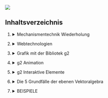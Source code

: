 <nav>

<a href="{base}/index.html"><img src="{base}/img/cover.png"></img></a>

## Inhaltsverzeichnis

<ol start="1">
    <li><details><summary markdown="span">Mechanismentechnik Wiederholung</summary>
        <ol>
        <li><a href="{base}/01_Mechanismentechnik_Wiederholung.md/Getriebekinematik.html">Getriebekinematik</a></li> 
        <li><a href="{base}/01_Mechanismentechnik_Wiederholung.md/Lageanalyse des Viergelenks.html">Lageanalyse des Viergelenks</a></li>
        <li><a href="{base}/01_Mechanismentechnik_Wiederholung.md/Übertragungsgleichung.html">Übertragungsgleichung und Übertragungsfunktion</a></li>
        <li><a href="{base}/01_Mechanismentechnik_Wiederholung.md/Koppelkurven.html">Koppelkurven</a></li>
        <li><a href="{base}/01_Mechanismentechnik_Wiederholung.md/Geschwindigkeit.html">Geschwindigkeit</a></li>
        <li><a href="{base}/01_Mechanismentechnik_Wiederholung.md/Beschleunigung.html">Beschleunigung</a></li>
        <li><a href="{base}/01_Mechanismentechnik_Wiederholung.md/Relativbewegung.html">Relativbewegung</a></li>
        <li><a href="{base}/01_Mechanismentechnik_Wiederholung.md/Pole der ebenen Bewegung.html">Pole der ebenen Bewegung</a></li> 
        </ol>
    </details></li>
</ol>

<ol start="2">
    <li><details><summary markdown="span">Webtechnologien</summary>
    <ol>
        <li><a href="{base}/02_Webtechnologie.md/Grundlagen.html">Grundlagen</a></li>
        <li><a href="{base}/02_Webtechnologie.md/Uebungen.html">Übungen</a></li> 
    </ol>
    </details></li>
</ol>

<ol start="3">
    <li><details><summary markdown="span">Grafik mit der Bibliotek g2</summary>
    <ol>
        <li><a href="{base}/03_Grafik_mit_der_Bibliothek_g2.md/Grafik im Webbrowser.html">Grafik im Webbrowser</a></li>
        <li><a href="{base}/03_Grafik_mit_der_Bibliothek_g2.md/g2 Methode.html">g2 Methoden</a></li>
        <li><a href="{base}/03_Grafik_mit_der_Bibliothek_g2.md/g2ExtErweiterung.html">g2.ext Erweiterung</a></li> 
    </ol>
    </details></li>
</ol>

<ol start="4">
    <li><details><summary markdown="span">g2 Animation</summary>
    <ol>
        <li><a href="{base}/04_g2_Animation.md/Animation mit g2 am Beispiel.html">Animation mit g2 am Beispiel einer Kurbel</a></li>
        <li><a href="{base}/04_g2_Animation.md/Übung-Federschwinge.html">Übung - Federschwinge</a></li>
        <li><a href="{base}/04_g2_Animation.md/Übung-Rad.html">Übung - Rad</a></li>
        <li><a href="{base}/04_g2_Animation.md/Übung-Pendelrolle.html">Übung - Pendelrolle</a></li>
    </ol>
    </details></li>
</ol>

<ol start="5">
    <li><details><summary markdown="span">g2 Interaktive Elemente</summary>
    <ol>
        <li><a href="{base}/05_g2_Interaktive Elemente.md/Einführung Interaktivität.html">Einführung Interaktivität</a></li>
        <li><a href="{base}/05_g2_Interaktive Elemente.md/Button.html">Button</a></li>
        <li><a href="{base}/05_g2_Interaktive Elemente.md/Dropdown Menü.html">Dropdown Menü</a></li>
        <li><a href="{base}/05_g2_Interaktive Elemente.md/Checkbox.html">Checkbox</a></li>
        <li><a href="{base}/05_g2_Interaktive Elemente.md/Slider 1:2.html">Slider 1/2</a></li>
        <li><a href="{base}/05_g2_Interaktive Elemente.md/Slider 2:2.html">Slider 2/2</a></li>
        <li><a href="{base}/05_g2_Interaktive Elemente.md/GUI Bibliotheken.html">GUI Bibliotheken</a></li>
    </ol>
    </details></li>
</ol>

<ol start="6">
    <li><details><summary markdown="span">Die 5 Grundfälle der ebenen Vektoralgebra</summary>
    <ol>
        <li><a href="{base}/06_Die_5_Grundfaelle_der_ebenen_Vektoralgebra.md/Grundfall I.html">Grundfall I</a></li>
        <li><a href="{base}/06_Die_5_Grundfaelle_der_ebenen_Vektoralgebra.md/Grundfall II & III.html">Grundfall II & III</a></li>
        <li><a href="{base}/06_Die_5_Grundfaelle_der_ebenen_Vektoralgebra.md/Grundfall IV.html">Grundfall IV</a></li>
        <li><a href="{base}/06_Die_5_Grundfaelle_der_ebenen_Vektoralgebra.md/Grundfall V.html">Grundfall V</a></li> 
    </ol>
    </details></li>
</ol>

<ol start="7">
    <li><details><summary markdown="span">BEISPIELE</summary>
    <ol>
        <li><a href="{base}/07_Beispiele.md/Beispiel.html">Beispiele</a></li>
    </ol>
    </details></li>
</ol>

</nav>

